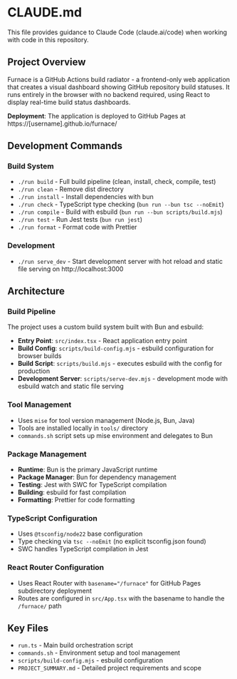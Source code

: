 # CLAUDE.md

This file provides guidance to Claude Code (claude.ai/code) when working with code in this repository.

## Project Overview

Furnace is a GitHub Actions build radiator - a frontend-only web application that creates a visual dashboard showing GitHub repository build statuses. It runs entirely in the browser with no backend required, using React to display real-time build status dashboards.

**Deployment**: The application is deployed to GitHub Pages at https://[username].github.io/furnace/

## Development Commands

### Build System
- `./run build` - Full build pipeline (clean, install, check, compile, test)
- `./run clean` - Remove dist directory
- `./run install` - Install dependencies with bun
- `./run check` - TypeScript type checking (`bun run --bun tsc --noEmit`)
- `./run compile` - Build with esbuild (`bun run --bun scripts/build.mjs`)
- `./run test` - Run Jest tests (`bun run jest`)
- `./run format` - Format code with Prettier

### Development
- `./run serve_dev` - Start development server with hot reload and static file serving on http://localhost:3000

## Architecture

### Build Pipeline
The project uses a custom build system built with Bun and esbuild:
- **Entry Point**: `src/index.tsx` - React application entry point
- **Build Config**: `scripts/build-config.mjs` - esbuild configuration for browser builds
- **Build Script**: `scripts/build.mjs` - executes esbuild with the config for production
- **Development Server**: `scripts/serve-dev.mjs` - development mode with esbuild watch and static file serving

### Tool Management
- Uses `mise` for tool version management (Node.js, Bun, Java)
- Tools are installed locally in `tools/` directory
- `commands.sh` script sets up mise environment and delegates to Bun

### Package Management
- **Runtime**: Bun is the primary JavaScript runtime
- **Package Manager**: Bun for dependency management
- **Testing**: Jest with SWC for TypeScript compilation
- **Building**: esbuild for fast compilation
- **Formatting**: Prettier for code formatting

### TypeScript Configuration
- Uses `@tsconfig/node22` base configuration
- Type checking via `tsc --noEmit` (no explicit tsconfig.json found)
- SWC handles TypeScript compilation in Jest

### React Router Configuration
- Uses React Router with `basename="/furnace"` for GitHub Pages subdirectory deployment
- Routes are configured in `src/App.tsx` with the basename to handle the `/furnace/` path

## Key Files
- `run.ts` - Main build orchestration script
- `commands.sh` - Environment setup and tool management
- `scripts/build-config.mjs` - esbuild configuration
- `PROJECT_SUMMARY.md` - Detailed project requirements and scope